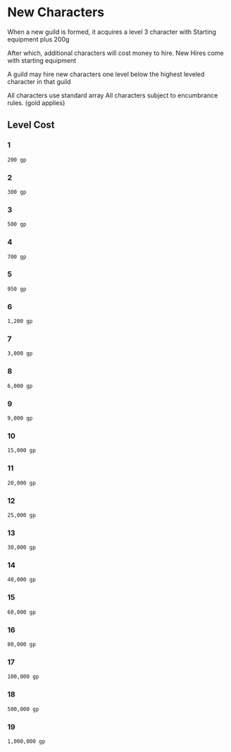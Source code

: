 # New Characters

When a new guild is formed, it acquires a level 3 character with Starting equipment plus 200g

After which, additional characters will cost money to hire. 
New Hires come with starting equipment 

A guild may hire new characters one level below the highest leveled character in that guild

All characters use standard array
All characters subject to encumbrance rules. (gold applies)


## Level	Cost
### 1	
    200 gp
### 2
    300 gp
### 3
	500 gp
### 4
	700 gp
### 5
	950 gp
### 6
	1,200 gp
### 7
	3,000 gp
### 8
	6,000 gp
### 9  
	9,000 gp
### 10
	15,000 gp
### 11
	20,000 gp
### 12
	25,000 gp
### 13
	30,000 gp
### 14
	40,000 gp
### 15
	60,000 gp
### 16
	80,000 gp
### 17
	100,000 gp
### 18
	500,000 gp
### 19
	1,000,000 gp
